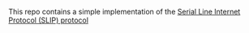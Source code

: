 
This repo contains a simple implementation of the [Serial Line Internet Protocol (SLIP) protocol](https://tools.ietf.org/html/rfc1055)
